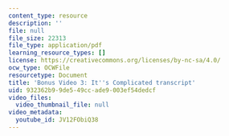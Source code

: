 ```yaml
---
content_type: resource
description: ''
file: null
file_size: 22313
file_type: application/pdf
learning_resource_types: []
license: https://creativecommons.org/licenses/by-nc-sa/4.0/
ocw_type: OCWFile
resourcetype: Document
title: 'Bonus Video 3: It''s Complicated transcript'
uid: 932362b9-9de5-49cc-ade9-003ef54dedcf
video_files:
  video_thumbnail_file: null
video_metadata:
  youtube_id: JV12FObiQ38
---
```

